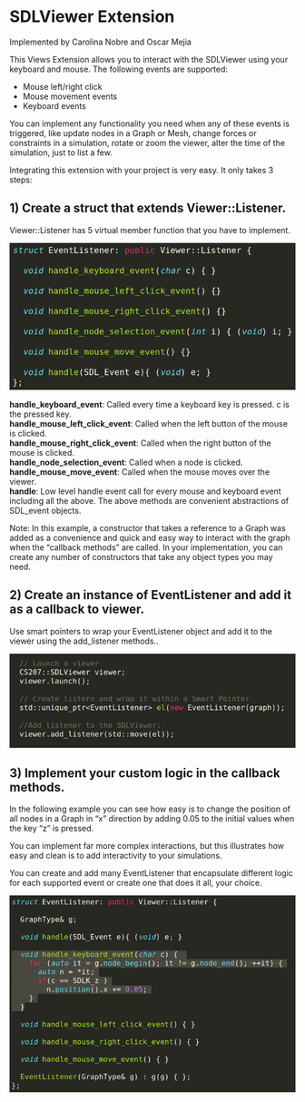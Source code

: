 # SDLViewer Extension
Implemented by Carolina Nobre and Oscar Mejia


This Views Extension allows you to interact with the SDLViewer using your keyboard and mouse. The following events are supported:

+ Mouse left/right click  
+ Mouse movement events  
+ Keyboard events  

You can implement any functionality you need when any of these events is triggered, like update nodes in a Graph or Mesh, change forces or constraints in a simulation, rotate or zoom the viewer, alter the time of the simulation, just to list a few.

Integrating this extension with your project is very easy. It only takes 3 steps:


## 1) Create a struct that extends Viewer::Listener.

Viewer::Listener has 5 virtual member function that you have to implement.

![](https://raw.githubusercontent.com/cs207-viewer-extension/SDLViewer/master/website-images/1.png)

**handle_keyboard_event**: Called every time a keyboard key is pressed. c is the pressed key.  
**handle_mouse_left_click_event**: Called when the left button of the mouse is clicked.  
**handle_mouse_right_click_event**: Called when the right button of the mouse is clicked.  
**handle_node_selection_event**: Called when a node is clicked.  
**handle_mouse_move_event**: Called when the mouse moves over the viewer.  
**handle**: Low level handle event call for every mouse and keyboard event including all the above. The above methods are convenient abstractions of SDL_event objects.  


Note: In this example, a constructor that takes a reference to a Graph was added as a convenience and quick and easy way to interact with the graph when the “callback methods” are called. In your implementation, you can create any number of constructors that take any object types you may need.


## 2) Create an instance of EventListener and add it as a callback to viewer.

Use smart pointers to wrap your EventListener object and add it to the viewer using the add_listener methods..

![](https://raw.githubusercontent.com/cs207-viewer-extension/SDLViewer/master/website-images/2.png)


## 3) Implement your custom logic in the callback methods.

In the following example you can see how easy is to change the position of all nodes in a Graph in “x” direction by adding 0.05 to the initial values when the key “z” is pressed.

You can implement far more complex interactions, but this illustrates how easy and clean is to add interactivity to your simulations.

You can create and add many EventListener that encapsulate different logic for each supported event or create one that does it all, your choice.

![](https://raw.githubusercontent.com/cs207-viewer-extension/SDLViewer/master/website-images/3.png)
